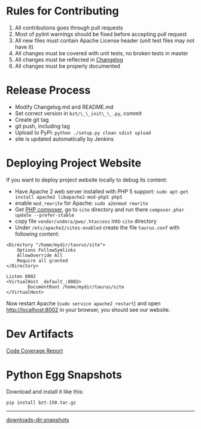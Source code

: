 

# Rules for Contributing
 1. All contributions goes through pull requests
  1. Most of pylint warnings should be fixed before accepting pull request
  2. All new files must contain Apache License header (unit test files may not have it)
 2. All changes must be covered with unit tests, no broken tests in master [](https://api.travis-ci.org/Blazemeter/taurus.svg) [](https://ci.appveyor.com/api/projects/status/github/Blazemeter/taurus?svg=true&ext=.svg)
 3. All changes must be reflected in [Changelog](Changelog)
 4. All changes must be properly documented 

# Release Process
 - Modify Changelog.md and README.md
 - Set correct version in `bzt/\_\_init\_\_.py`, commit
 - Create git tag
 - git push, including tag
 - Upload to PyPi: `python ./setup.py clean sdist upload`
 - site is updated automatically by Jenkins
 
# Deploying Project Website

If you want to deploy project website locally to debug its content:
 - Have Apache 2 web server installed with PHP 5 support: `sudo apt-get install apache2 libapache2-mod-php5 php5`
 - enable `mod_rewrite` for Apache: `sudo a2enmod rewrite`
 - Get [PHP composer](https://getcomposer.org/download/), go to `site` directory and run there `composer.phar update --prefer-stable`
 - copy file `vendor/undera/pwe/.htaccess` into `site` directory
 - Under `/etc/apache2/sites-enabled` create the file `taurus.conf` with following content:
```
<Directory "/home/mydir/taurus/site">
    Options FollowSymlinks
    AllowOverride All
    Require all granted
</Directory>

Listen 8002
<VirtualHost _default_:8002>
        DocumentRoot /home/mydir/taurus/site
</VirtualHost>
```

Now restart Apache (`sudo service apache2 restart`) and open [http://localhost:8002](http://localhost:8002) in your browser, you should see our website.

# Dev Artifacts
[Code Coverage Report](/coverage/)

# Python Egg Snapshots

Download and install it like this:
```bash
pip install bzt-150.tar.gz
```

----

<downloads-dir:snapshots>